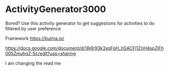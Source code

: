 # ActivityGenerator3000
Bored? Use this activity generator to get suggestions for activities to do filtered by user preference

Framework
https://bulma.io/

https://docs.google.com/document/d/18j9r93k3xqFgH_hSACFl1ZnH4spZjFh005ZmuhqZ-Sc/edit?usp=sharing

I am changing the read me


